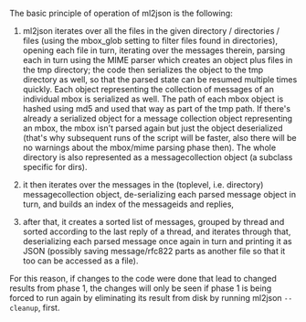 The basic principle of operation of ml2json is the following:

1. ml2json iterates over all the files in the given directory /
directories / files (using the mbox_glob setting to filter files found
in directories), opening each file in turn, iterating over the messages therein,
parsing each in turn using the MIME parser which creates an object
plus files in the tmp directory; the code then serializes the object
to the tmp directory as well, so that the parsed state can be resumed
multiple times quickly. Each object representing the collection of
messages of an individual mbox is serialized as well. The path of each
mbox object is hashed using md5 and used that way as part of the tmp
path. If there's already a serialized object for a message collection
object representing an mbox, the mbox isn't parsed again but just the
object deserialized (that's why subsequent runs of the script will be
faster, also there will be no warnings about the mbox/mime parsing
phase then). The whole directory is also represented as a
messagecollection object (a subclass specific for dirs).

2. it then iterates over the messages in the (toplevel, i.e. directory)
messagecollection object, de-serializing each parsed message object in
turn, and builds an index of the messageids and replies,

3. after that, it creates a sorted list of messages, grouped by thread
and sorted according to the last reply of a thread, and iterates
through that, deserializing each parsed message once again in turn and
printing it as JSON (possibly saving message/rfc822 parts as another
file so that it too can be accessed as a file).


For this reason, if changes to the code were done that lead to changed
results from phase 1, the changes will only be seen if phase 1 is
being forced to run again by eliminating its result from disk by
running ml2json `--cleanup`, first.
